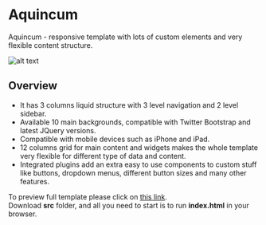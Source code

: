 Aquincum
========

Aquincum - responsive template with lots of custom elements and very flexible content structure.

![alt text](http://themes.kopyov.com/aquincum/images/live/messages.png "Aquincum UI")

## Overview
* It has 3 columns liquid structure with 3 level navigation and 2 level sidebar.
* Available 10 main backgrounds, compatible with Twitter Bootstrap and latest JQuery versions.
* Compatible with mobile devices such as iPhone and iPad.
* 12 columns grid for main content and widgets makes the whole template very flexible for different type of data and content.
* Integrated plugins add an extra easy to use components to custom stuff like buttons, dropdown menus, different button sizes and many other features.

To preview full template please click on [this link](http://1.s3.envato.com/files/29407652/02_dashboard.png).<br/>
Download **src** folder, and all you need to start is to run **index.html** in your browser.
